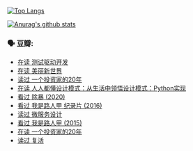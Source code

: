 [![Top Langs](https://github-readme-stats.vercel.app/api/top-langs/?username=w940853815)](https://github.com/anuraghazra/github-readme-stats)

[![Anurag's github stats](https://github-readme-stats.vercel.app/api?username=w940853815)](https://github.com/anuraghazra/github-readme-stats)

### 🗣 豆瓣:

<!-- DOUBAN-ACTIVITIES:START -->
- [在读 测试驱动开发](https://www.douban.com/people/136069238/status/3263070510/)
- [在读 美丽新世界](https://www.douban.com/people/136069238/status/3262347709/)
- [读过 一个投资家的20年](https://www.douban.com/people/136069238/status/3262345951/)
- [在读 人人都懂设计模式：从生活中领悟设计模式：Python实现](https://www.douban.com/people/136069238/status/3261768702/)
- [看过 除暴‎ (2020)](https://www.douban.com/people/136069238/status/3260724699/)
- [看过 我是路人甲 纪录片‎ (2016)](https://www.douban.com/people/136069238/status/3259846279/)
- [读过 微服务设计](https://www.douban.com/people/136069238/status/3253430199/)
- [看过 我是路人甲‎ (2015)](https://www.douban.com/people/136069238/status/3251194581/)
- [在读 一个投资家的20年](https://www.douban.com/people/136069238/status/3250668774/)
- [读过 复活](https://www.douban.com/people/136069238/status/3250667096/)
<!-- DOUBAN-ACTIVITIES:END -->
<!--
**w940853815/w940853815** is a ✨ _special_ ✨ repository because its `README.md` (this file) appears on your GitHub profile.

Here are some ideas to get you started:

- 🔭 I’m currently working on ...
- 🌱 I’m currently learning ...
- 👯 I’m looking to collaborate on ...
- 🤔 I’m looking for help with ...
- 💬 Ask me about ...
- 📫 How to reach me: ...
- 😄 Pronouns: ...
- ⚡ Fun fact: ...
-->

